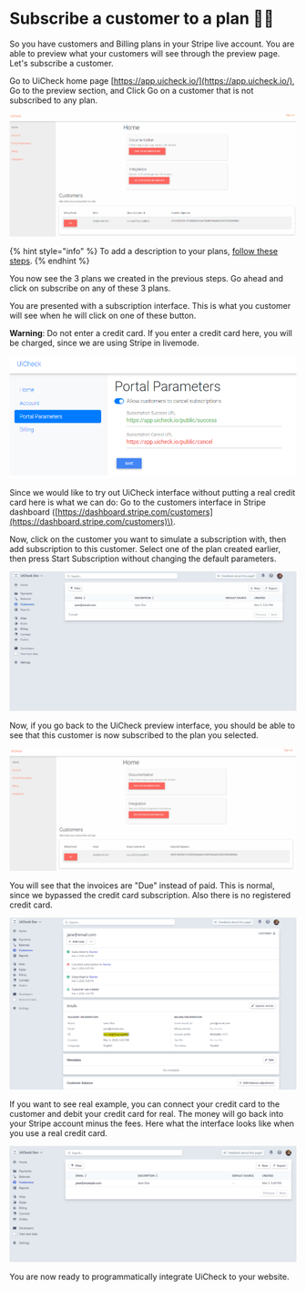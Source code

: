 # Subscribe a customer to a plan 🚴‍♂️

So you have customers and Billing plans in your Stripe live account. You are able to preview what your customers will see through the preview page. Let's subscribe a customer.

Go to UiCheck home page [https://app.uicheck.io/](https://app.uicheck.io/), Go to the preview section, and Click Go on a customer that is not subscribed to any plan. 

![](../.gitbook/assets/capturedstg2.gif)

{% hint style="info" %}
To add a description to your plans, [follow these steps](../extra/add-description-to-plans.md).
{% endhint %}

You now see the 3 plans we created in the previous steps. Go ahead and click on subscribe on any of these 3 plans.

You are presented with a subscription interface. This is what you customer will see when he will click on one of these button. 

**Warning**: Do not enter a credit card. If you enter a credit card here, you will be charged, since we are using Stripe in livemode.

![](../.gitbook/assets/image%20%283%29.png)

Since we would like to try out UiCheck interface without putting a real credit card here is what we can do: Go to the customers interface in Stripe dashboard \([https://dashboard.stripe.com/customers](https://dashboard.stripe.com/customers)\). 

Now, click on the customer you want to simulate a subscription with, then add subscription to this customer. Select one of the plan created earlier, then press Start Subscription without changing the default parameters.

![](../.gitbook/assets/capturedstg3.gif)

Now, if you go back to the UiCheck preview interface, you should be able to see that this customer is now subscribed to the plan you selected.

![](../.gitbook/assets/capturedstg4.gif)

You will see that the invoices are "Due" instead of paid. This is normal, since we bypassed the credit card subscription. Also there is no registered credit card. 

![](../.gitbook/assets/image%20%288%29.png)

If you want to see real example, you can connect your credit card to the customer and debit your credit card for real. The money will go back into your Stripe account minus the fees. Here what the interface looks like when you use a real credit card. 

![](../.gitbook/assets/image%20%285%29.png)

You are now ready to programmatically integrate UiCheck to your website.

